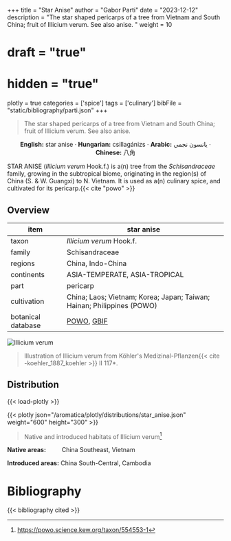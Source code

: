 +++
title = "Star Anise"
author = "Gabor Parti"
date = "2023-12-12"
description = "The star shaped pericarps of a tree from Vietnam and South China; fruit of Illicium verum. See also anise. "
weight = 10
# draft = "true"
# hidden = "true"
plotly = true
categories = ['spice']
tags = ['culinary']
bibFile = "static/bibliography/parti.json"
+++

>The star shaped pericarps of a tree from Vietnam and South China; fruit of Illicium verum. See also anise.  [<i class="fab fa-wikipedia-w"></i>](https://en.wikipedia.org/wiki/Illicium_verum)

<center>

**English:** star anise · **Hungarian:** csillagánizs · **Arabic:** <span class="arabic-text" dir="rtl">يانسون نجمي</span> · **Chinese:** <span class="traditional-chinese-text">八角</span>

</center>

STAR ANISE (*Illicium verum* Hook.f.) is a(n) tree from the *Schisandraceae* family, growing in the subtropical biome, originating in the region(s) of China (S. & W. Guangxi) to N. Vietnam. It is used as a(n) culinary spice, and cultivated for its pericarp.{{< cite "powo" >}}

## Overview

|       item       |                                            star anise                                           |
|------------------|-------------------------------------------------------------------------------------------------|
|       taxon      |                                     *Illicium verum* Hook.f.                                    |
|      family      |                                          Schisandraceae                                         |
|      regions     |                                        China, Indo-China                                        |
|    continents    |                                  ASIA-TEMPERATE, ASIA-TROPICAL                                  |
|       part       |                                             pericarp                                            |
|    cultivation   |              China; Laos; Vietnam; Korea; Japan; Taiwan; Hainan; Philippines (POWO)             |
|botanical database|[POWO](https://powo.science.kew.org/taxon/554553-1), [GBIF](https://www.gbif.org/species/2889756)|

![Illicium verum](/images/illustrations/star_anise.png?width=40rem "Illustration of Illicium verum from Köhler's Medizinal-Pflanzen")

>Illustration of Illicium verum from Köhler's Medizinal-Pflanzen{{< cite -koehler_1887_koehler >}} II 117*.

## Distribution

{{< load-plotly >}}

{{< plotly json="/aromatica/plotly/distributions/star_anise.json" weight="600" height="300" >}}

>Native and introduced habitats of Illicium verum[^powo]

[^powo]: https://powo.science.kew.org/taxon/554553-1

<p style="text-align:left;">

**Native areas:** &ensp; &ensp; &ensp; China Southeast, Vietnam

**Introduced areas:** China South-Central, Cambodia

</p>



# Bibliography

{{< bibliography cited >}}

